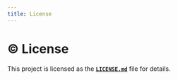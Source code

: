 ```yaml
---
title: License
---
```


# ©️ License

This project is licensed as the [**`LICENSE.md`**](https://github.com/{{cookiecutter.repo_owner}}/{{cookiecutter.repo_name}}/blob/main/LICENSE.txt) file for details.
